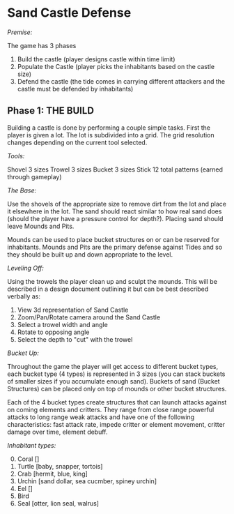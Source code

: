 Sand Castle Defense
===================

*Premise:*

The game has 3 phases

1. Build the castle (player designs castle within time limit)
2. Populate the Castle (player picks the inhabitants based on the castle size)
3. Defend the castle (the tide comes in carrying different attackers and the castle must be defended by inhabitants)

Phase 1: THE BUILD
------------------

Building a castle is done by performing a couple simple tasks. First the player is given a lot. The lot is subdivided into a grid. The grid resolution changes depending on the current tool selected.

*Tools:*

Shovel 3 sizes
Trowel 3 sizes
Bucket 3 sizes
Stick 12 total patterns (earned through gameplay)

*The Base:*

Use the shovels of the appropriate size to remove dirt from the lot and place it elsewhere in the lot. The sand should react similar to how real sand does (should the player have a pressure control for depth?). Placing sand should leave Mounds and Pits.

Mounds can be used to place bucket structures on or can be reserved for inhabitants. Mounds and Pits are the primary defense against Tides and so they should be built up and down appropriate to the level.

*Leveling Off:*

Using the trowels the player clean up and sculpt the mounds. This will be described in a design document outlining it but can be best described verbally as:

1. View 3d representation of Sand Castle
2. Zoom/Pan/Rotate camera around the Sand Castle
3. Select a trowel width and angle
4. Rotate to opposing angle
5. Select the depth to "cut" with the trowel

*Bucket Up:*

Throughout the game the player will get access to different bucket types, each bucket type (4 types) is represented in 3 sizes (you can stack buckets of smaller sizes if you accumulate enough sand). Buckets of sand (Bucket Structures) can be placed only on top of mounds or other bucket structures.

Each of the 4 bucket types create structures that can launch attacks against on coming elements and critters. They range from close range powerful attacks to long range weak attacks and have one of the following characteristics: fast attack rate, impede critter or element movement, critter damage over time, element debuff.

*Inhabitant types:*

0. Coral []
1. Turtle [baby, snapper, tortois]
2. Crab [hermit, blue, king]
3. Urchin [sand dollar, sea cucmber, spiney urchin]
4. Eel []
5. Bird
6. Seal [otter, lion seal, walrus]